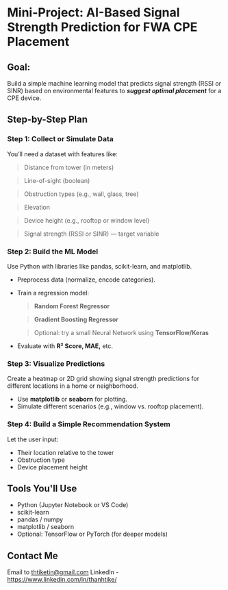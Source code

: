 # Mini-Project: AI-Based Signal Strength Prediction for FWA CPE Placement
## Goal:
Build a simple machine learning model that predicts signal strength (RSSI or SINR) based on environmental features to ***suggest optimal placement*** for a CPE device.

## Step-by-Step Plan
### Step 1: Collect or Simulate Data

You’ll need a dataset with features like:

  > Distance from tower (in meters)

  > Line-of-sight (boolean)

  > Obstruction types (e.g., wall, glass, tree)

  > Elevation

  > Device height (e.g., rooftop or window level)

  > Signal strength (RSSI or SINR) — target variable

### Step 2: Build the ML Model

Use Python with libraries like pandas, scikit-learn, and matplotlib.

  - Preprocess data (normalize, encode categories).

  - Train a regression model:
  
    > **Random Forest Regressor**

    > **Gradient Boosting Regressor**

    > Optional: try a small Neural Network using **TensorFlow/Keras**

  - Evaluate with **R² Score, MAE,** etc.

### Step 3: Visualize Predictions

Create a heatmap or 2D grid showing signal strength predictions for different locations in a home or neighborhood.

  - Use **matplotlib** or **seaborn** for plotting.
  - Simulate different scenarios (e.g., window vs. rooftop placement).

### Step 4: Build a Simple Recommendation System

Let the user input:
  - Their location relative to the tower
  - Obstruction type
  - Device placement height

## Tools You'll Use

- Python (Jupyter Notebook or VS Code)
- scikit-learn
- pandas / numpy
- matplotlib / seaborn
- Optional: TensorFlow or PyTorch (for deeper models)

## Contact Me

Email to thtiketin@gmail.com
LinkedIn - https://www.linkedin.com/in/thanhtike/


